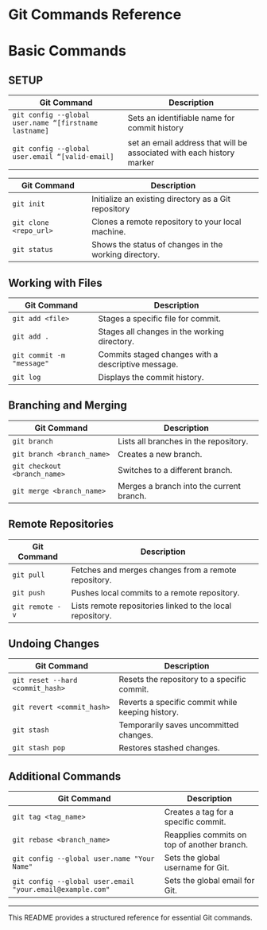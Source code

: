 # Git Commands Reference

# Basic Commands

## SETUP
| **Git Command** | **Description** |
|---------------|-------------|
|`git config --global user.name “[firstname lastname]` | Sets an identifiable name for commit history |
| `git config --global user.email “[valid-email]` | set an email address that will be associated with each history marker |



| **Git Command** | **Description** |
|---------------|-------------|
| `git init` | Initialize an existing directory as a Git repository |
| `git clone <repo_url>` | Clones a remote repository to your local machine. |
| `git status` | Shows the status of changes in the working directory. |

## Working with Files

| **Git Command** | **Description** |
|---------------|-------------|
| `git add <file>` | Stages a specific file for commit. |
| `git add .` | Stages all changes in the working directory. |
| `git commit -m "message"` | Commits staged changes with a descriptive message. |
| `git log` | Displays the commit history. |

## Branching and Merging

| **Git Command** | **Description** |
|---------------|-------------|
| `git branch` | Lists all branches in the repository. |
| `git branch <branch_name>` | Creates a new branch. |
| `git checkout <branch_name>` | Switches to a different branch. |
| `git merge <branch_name>` | Merges a branch into the current branch. |

## Remote Repositories

| **Git Command** | **Description** |
|---------------|-------------|
| `git pull` | Fetches and merges changes from a remote repository. |
| `git push` | Pushes local commits to a remote repository. |
| `git remote -v` | Lists remote repositories linked to the local repository. |

## Undoing Changes

| **Git Command** | **Description** |
|---------------|-------------|
| `git reset --hard <commit_hash>` | Resets the repository to a specific commit. |
| `git revert <commit_hash>` | Reverts a specific commit while keeping history. |
| `git stash` | Temporarily saves uncommitted changes. |
| `git stash pop` | Restores stashed changes. |

## Additional Commands

| **Git Command** | **Description** |
|---------------|-------------|
| `git tag <tag_name>` | Creates a tag for a specific commit. |
| `git rebase <branch_name>` | Reapplies commits on top of another branch. |
| `git config --global user.name "Your Name"` | Sets the global username for Git. |
| `git config --global user.email "your.email@example.com"` | Sets the global email for Git. |

---
This README provides a structured reference for essential Git commands.
